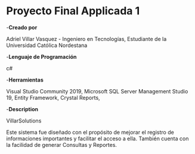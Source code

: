 # Proyecto Final Applicada 1 

-<b>Creado por</b>  

Adriel Villar Vasquez - Ingeniero en Tecnologías, Estudiante de la Universidad Católica Nordestana

-<b>Lenguaje de Programación</b>

c#

-<b>Herramientas</b> 

Visual Studio Community 2019,
Microsoft SQL Server Management Studio 19,
Entity Framework,
Crystal Reports,

-<b>Description </b>

VillarSolutions

Este sistema fue diseñado con el propósito de mejorar
el registro de informaciones importantes y facilitar
el acceso a ella. También cuenta con la facilidad de generar 
Consultas y Reportes.



